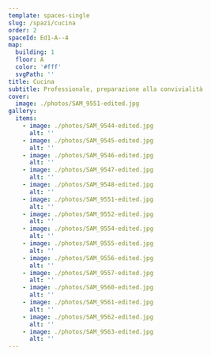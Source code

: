 ```yaml
---
template: spaces-single
slug: /spazi/cucina
order: 2
spaceId: Ed1-A--4
map: 
  building: 1
  floor: A
  color: '#fff'
  svgPath: ''
title: Cucina
subtitle: Professionale, preparazione alla convivialità
cover:
  image: ./photos/SAM_9551-edited.jpg
gallery:
  items:
    - image: ./photos/SAM_9544-edited.jpg
      alt: ''
    - image: ./photos/SAM_9545-edited.jpg
      alt: ''
    - image: ./photos/SAM_9546-edited.jpg
      alt: ''
    - image: ./photos/SAM_9547-edited.jpg
      alt: ''
    - image: ./photos/SAM_9548-edited.jpg
      alt: ''
    - image: ./photos/SAM_9551-edited.jpg
      alt: ''
    - image: ./photos/SAM_9552-edited.jpg
      alt: ''
    - image: ./photos/SAM_9554-edited.jpg
      alt: ''
    - image: ./photos/SAM_9555-edited.jpg
      alt: ''
    - image: ./photos/SAM_9556-edited.jpg
      alt: ''
    - image: ./photos/SAM_9557-edited.jpg
      alt: ''
    - image: ./photos/SAM_9560-edited.jpg
      alt: ''
    - image: ./photos/SAM_9561-edited.jpg
      alt: ''
    - image: ./photos/SAM_9562-edited.jpg
      alt: ''
    - image: ./photos/SAM_9563-edited.jpg
      alt: ''
---
```

